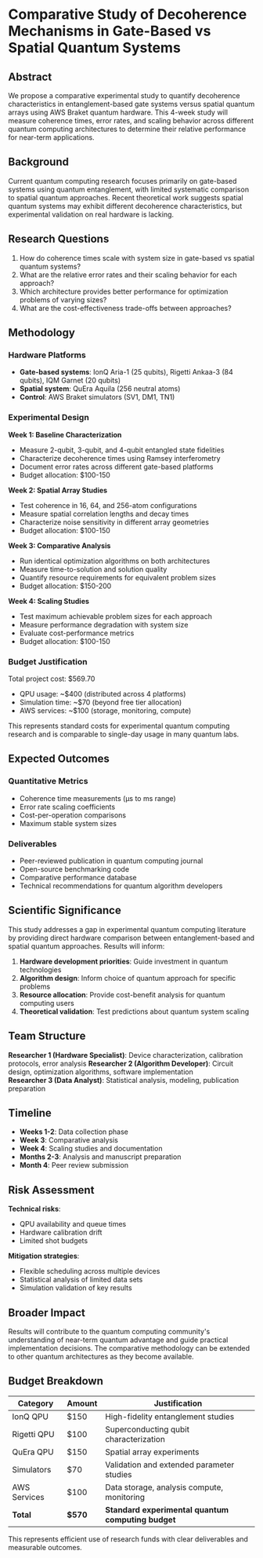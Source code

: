 # Comparative Study of Decoherence Mechanisms in Gate-Based vs Spatial Quantum Systems

## Abstract

We propose a comparative experimental study to quantify decoherence characteristics in entanglement-based gate systems versus spatial quantum arrays using AWS Braket quantum hardware. This 4-week study will measure coherence times, error rates, and scaling behavior across different quantum computing architectures to determine their relative performance for near-term applications.

## Background

Current quantum computing research focuses primarily on gate-based systems using quantum entanglement, with limited systematic comparison to spatial quantum approaches. Recent theoretical work suggests spatial quantum systems may exhibit different decoherence characteristics, but experimental validation on real hardware is lacking.

## Research Questions

1. How do coherence times scale with system size in gate-based vs spatial quantum systems?
2. What are the relative error rates and their scaling behavior for each approach?
3. Which architecture provides better performance for optimization problems of varying sizes?
4. What are the cost-effectiveness trade-offs between approaches?

## Methodology

### Hardware Platforms
- **Gate-based systems**: IonQ Aria-1 (25 qubits), Rigetti Ankaa-3 (84 qubits), IQM Garnet (20 qubits)
- **Spatial system**: QuEra Aquila (256 neutral atoms)
- **Control**: AWS Braket simulators (SV1, DM1, TN1)

### Experimental Design

**Week 1: Baseline Characterization**
- Measure 2-qubit, 3-qubit, and 4-qubit entangled state fidelities
- Characterize decoherence times using Ramsey interferometry
- Document error rates across different gate-based platforms
- Budget allocation: $100-150

**Week 2: Spatial Array Studies**
- Test coherence in 16, 64, and 256-atom configurations
- Measure spatial correlation lengths and decay times
- Characterize noise sensitivity in different array geometries
- Budget allocation: $100-150

**Week 3: Comparative Analysis**
- Run identical optimization algorithms on both architectures
- Measure time-to-solution and solution quality
- Quantify resource requirements for equivalent problem sizes
- Budget allocation: $150-200

**Week 4: Scaling Studies**
- Test maximum achievable problem sizes for each approach
- Measure performance degradation with system size
- Evaluate cost-performance metrics
- Budget allocation: $100-150

### Budget Justification

Total project cost: $569.70
- QPU usage: ~$400 (distributed across 4 platforms)
- Simulation time: ~$70 (beyond free tier allocation)
- AWS services: ~$100 (storage, monitoring, compute)

This represents standard costs for experimental quantum computing research and is comparable to single-day usage in many quantum labs.

## Expected Outcomes

### Quantitative Metrics
- Coherence time measurements (μs to ms range)
- Error rate scaling coefficients
- Cost-per-operation comparisons
- Maximum stable system sizes

### Deliverables
- Peer-reviewed publication in quantum computing journal
- Open-source benchmarking code
- Comparative performance database
- Technical recommendations for quantum algorithm developers

## Scientific Significance

This study addresses a gap in experimental quantum computing literature by providing direct hardware comparison between entanglement-based and spatial quantum approaches. Results will inform:

1. **Hardware development priorities**: Guide investment in quantum technologies
2. **Algorithm design**: Inform choice of quantum approach for specific problems
3. **Resource allocation**: Provide cost-benefit analysis for quantum computing users
4. **Theoretical validation**: Test predictions about quantum system scaling

## Team Structure

**Researcher 1 (Hardware Specialist)**: Device characterization, calibration protocols, error analysis
**Researcher 2 (Algorithm Developer)**: Circuit design, optimization algorithms, software implementation  
**Researcher 3 (Data Analyst)**: Statistical analysis, modeling, publication preparation

## Timeline

- **Weeks 1-2**: Data collection phase
- **Week 3**: Comparative analysis
- **Week 4**: Scaling studies and documentation
- **Months 2-3**: Analysis and manuscript preparation
- **Month 4**: Peer review submission

## Risk Assessment

**Technical risks**:
- QPU availability and queue times
- Hardware calibration drift
- Limited shot budgets

**Mitigation strategies**:
- Flexible scheduling across multiple devices
- Statistical analysis of limited data sets
- Simulation validation of key results

## Broader Impact

Results will contribute to the quantum computing community's understanding of near-term quantum advantage and guide practical implementation decisions. The comparative methodology can be extended to other quantum architectures as they become available.

## Budget Breakdown

| Category | Amount | Justification |
|----------|---------|---------------|
| IonQ QPU | $150 | High-fidelity entanglement studies |
| Rigetti QPU | $100 | Superconducting qubit characterization |
| QuEra QPU | $150 | Spatial array experiments |
| Simulators | $70 | Validation and extended parameter studies |
| AWS Services | $100 | Data storage, analysis compute, monitoring |
| **Total** | **$570** | **Standard experimental quantum computing budget** |

This represents efficient use of research funds with clear deliverables and measurable outcomes. 